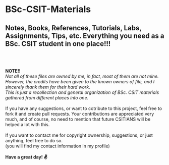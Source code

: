 # BSc-CSIT-Materials
Notes, Books, References, Tutorials, Labs, Assignments, Tips, etc.
Everything you need as a BSc. CSIT student in one place!!!
----------------------------
<br><br>

<b>NOTE!!</b><br>
<i>Not all of these files are owned by me, in fact, most of them are not mine.<br>
However, the credits have been given to the known owners of file, and I sincerely thank them for their hard work.<br>
This is just a recollection and general organization of BSc. CSIT materials gathered from different places into one.</i>
<br><br>
If you have any suggestions, or want to cotribute to this project, feel free to fork it and create pull requests.
Your contributions are appreciated very much, and of course, no need to mention that future CSITIANS will be helped a lot with this.
<br><br>
If you want to contact me for copyright ownership, suggestions, or just anything, feel free to do so.<br>
(you will find my contact information in my profile)<br>
<br>
<b>Have a great day! ✌️</b><br>
